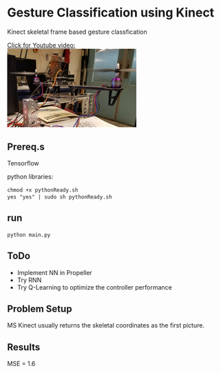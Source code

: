 # Gesture Classification using Kinect

Kinect skeletal frame based gesture classfication<br>


[Click for Youtube video:<br>
<img src="https://github.com/ElliotHYLee/AIDrone/blob/master/Images/simplePID.jpg" width="300" class="rotate90">](https://www.youtube.com/watch?v=AIXz85A91rk)


## Prereq.s

Tensorflow

python libraries:

```
chmod +x pythonReady.sh
yes "yes" | sudo sh pythonReady.sh
```

## run

```
python main.py
```


## ToDo
- Implement NN in Propeller
- Try RNN
- Try Q-Learning to optimize the controller performance

## Problem Setup

MS Kinect usually returns the skeletal coordinates as the first picture.


## Results
MSE = 1.6

